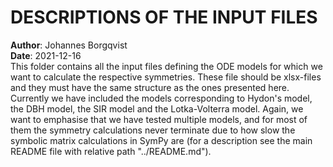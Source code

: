 # DESCRIPTIONS OF THE INPUT FILES
**Author**: Johannes Borgqvist<br>
**Date**: 2021-12-16<br>
This folder contains all the input files defining the ODE models for which we want to calculate the respective symmetries. These file should be xlsx-files and they must have the same structure as the ones presented here. Currently we have included the models corresponding to Hydon's model, the DBH model, the SIR model and the Lotka-Volterra model. Again, we want to emphasise that we have tested multiple models, and for most of them the symmetry calculations never terminate due to how slow the symbolic matrix calculations in SymPy are (for a description see the main README file with relative path "../README.md"). 
